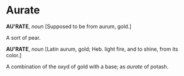 # Aurate

**AU'RATE**, _noun_ \[Supposed to be from aurum, gold.\]

A sort of pear.

**AU'RATE**, _noun_ \[Latin aurum, gold; Heb. light fire, and to shine, from its color.\]

A combination of the oxyd of gold with a base; as _aurate_ of potash.